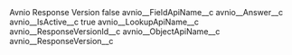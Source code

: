 <?xml version="1.0" encoding="UTF-8"?>
<CustomMetadata xmlns="http://soap.sforce.com/2006/04/metadata" xmlns:xsi="http://www.w3.org/2001/XMLSchema-instance" xmlns:xsd="http://www.w3.org/2001/XMLSchema">
    <label>Avnio Response Version</label>
    <protected>false</protected>
    <values>
        <field>avnio__FieldApiName__c</field>
        <value xsi:type="xsd:string">avnio__Answer__c</value>
    </values>
    <values>
        <field>avnio__IsActive__c</field>
        <value xsi:type="xsd:boolean">true</value>
    </values>
    <values>
        <field>avnio__LookupApiName__c</field>
        <value xsi:type="xsd:string">avnio__ResponseVersionId__c</value>
    </values>
    <values>
        <field>avnio__ObjectApiName__c</field>
        <value xsi:type="xsd:string">avnio__ResponseVersion__c</value>
    </values>
</CustomMetadata>
